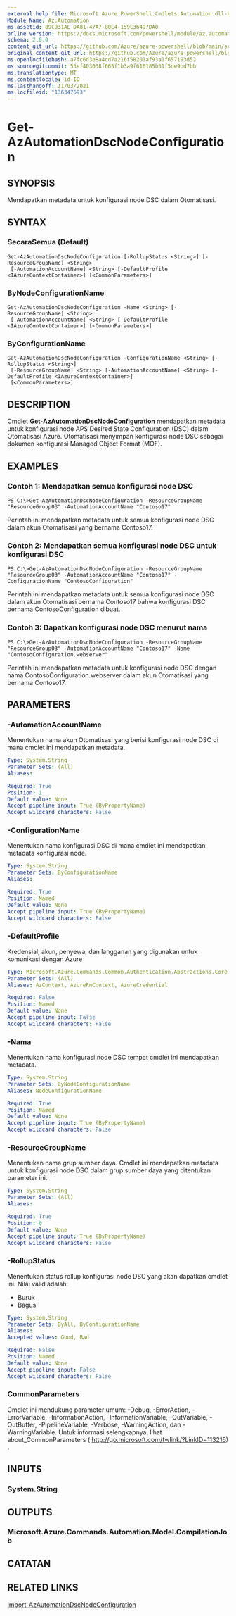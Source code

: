 ```yaml
---
external help file: Microsoft.Azure.PowerShell.Cmdlets.Automation.dll-Help.xml
Module Name: Az.Automation
ms.assetid: 89C931AE-DA81-47A7-80E4-159C36497DA0
online version: https://docs.microsoft.com/powershell/module/az.automation/get-azautomationdscnodeconfiguration
schema: 2.0.0
content_git_url: https://github.com/Azure/azure-powershell/blob/main/src/Automation/Automation/help/Get-AzAutomationDscNodeConfiguration.md
original_content_git_url: https://github.com/Azure/azure-powershell/blob/main/src/Automation/Automation/help/Get-AzAutomationDscNodeConfiguration.md
ms.openlocfilehash: a7fc6d3e8a4cd7a216f58201af93a1f657193d52
ms.sourcegitcommit: 53ef403038f665f1b3a9f616185b31f5de9bd7bb
ms.translationtype: MT
ms.contentlocale: id-ID
ms.lasthandoff: 11/03/2021
ms.locfileid: "136347693"
---
```

# Get-AzAutomationDscNodeConfiguration

## SYNOPSIS
Mendapatkan metadata untuk konfigurasi node DSC dalam Otomatisasi.

## SYNTAX

### SecaraSemua (Default)
```
Get-AzAutomationDscNodeConfiguration [-RollupStatus <String>] [-ResourceGroupName] <String>
 [-AutomationAccountName] <String> [-DefaultProfile <IAzureContextContainer>] [<CommonParameters>]
```

### ByNodeConfigurationName
```
Get-AzAutomationDscNodeConfiguration -Name <String> [-ResourceGroupName] <String>
 [-AutomationAccountName] <String> [-DefaultProfile <IAzureContextContainer>] [<CommonParameters>]
```

### ByConfigurationName
```
Get-AzAutomationDscNodeConfiguration -ConfigurationName <String> [-RollupStatus <String>]
 [-ResourceGroupName] <String> [-AutomationAccountName] <String> [-DefaultProfile <IAzureContextContainer>]
 [<CommonParameters>]
```

## DESCRIPTION
Cmdlet **Get-AzAutomationDscNodeConfiguration** mendapatkan metadata untuk konfigurasi node APS Desired State Configuration (DSC) dalam Otomatisasi Azure.
Otomatisasi menyimpan konfigurasi node DSC sebagai dokumen konfigurasi Managed Object Format (MOF).

## EXAMPLES

### Contoh 1: Mendapatkan semua konfigurasi node DSC
```
PS C:\>Get-AzAutomationDscNodeConfiguration -ResourceGroupName "ResourceGroup03" -AutomationAccountName "Contoso17"
```

Perintah ini mendapatkan metadata untuk semua konfigurasi node DSC dalam akun Otomatisasi yang bernama Contoso17.

### Contoh 2: Mendapatkan semua konfigurasi node DSC untuk konfigurasi DSC
```
PS C:\>Get-AzAutomationDscNodeConfiguration -ResourceGroupName "ResourceGroup03" -AutomationAccountName "Contoso17" -ConfigurationName "ContosoConfiguration"
```

Perintah ini mendapatkan metadata untuk semua konfigurasi node DSC dalam akun Otomatisasi bernama Contoso17 bahwa konfigurasi DSC bernama ContosoConfiguration dibuat.

### Contoh 3: Dapatkan konfigurasi node DSC menurut nama
```
PS C:\>Get-AzAutomationDscNodeConfiguration -ResourceGroupName "ResourceGroup03" -AutomationAccountName "Contoso17" -Name "ContosoConfiguration.webserver"
```

Perintah ini mendapatkan metadata untuk konfigurasi node DSC dengan nama ContosoConfiguration.webserver dalam akun Otomatisasi yang bernama Contoso17.

## PARAMETERS

### -AutomationAccountName
Menentukan nama akun Otomatisasi yang berisi konfigurasi node DSC di mana cmdlet ini mendapatkan metadata.

```yaml
Type: System.String
Parameter Sets: (All)
Aliases:

Required: True
Position: 1
Default value: None
Accept pipeline input: True (ByPropertyName)
Accept wildcard characters: False
```

### -ConfigurationName
Menentukan nama konfigurasi DSC di mana cmdlet ini mendapatkan metadata konfigurasi node.

```yaml
Type: System.String
Parameter Sets: ByConfigurationName
Aliases:

Required: True
Position: Named
Default value: None
Accept pipeline input: True (ByPropertyName)
Accept wildcard characters: False
```

### -DefaultProfile
Kredensial, akun, penyewa, dan langganan yang digunakan untuk komunikasi dengan Azure

```yaml
Type: Microsoft.Azure.Commands.Common.Authentication.Abstractions.Core.IAzureContextContainer
Parameter Sets: (All)
Aliases: AzContext, AzureRmContext, AzureCredential

Required: False
Position: Named
Default value: None
Accept pipeline input: False
Accept wildcard characters: False
```

### -Nama
Menentukan nama konfigurasi node DSC tempat cmdlet ini mendapatkan metadata.

```yaml
Type: System.String
Parameter Sets: ByNodeConfigurationName
Aliases: NodeConfigurationName

Required: True
Position: Named
Default value: None
Accept pipeline input: True (ByPropertyName)
Accept wildcard characters: False
```

### -ResourceGroupName
Menentukan nama grup sumber daya.
Cmdlet ini mendapatkan metadata untuk konfigurasi node DSC dalam grup sumber daya yang ditentukan parameter ini.

```yaml
Type: System.String
Parameter Sets: (All)
Aliases:

Required: True
Position: 0
Default value: None
Accept pipeline input: True (ByPropertyName)
Accept wildcard characters: False
```

### -RollupStatus
Menentukan status rollup konfigurasi node DSC yang akan dapatkan cmdlet ini.
Nilai valid adalah: 
- Buruk 
- Bagus

```yaml
Type: System.String
Parameter Sets: ByAll, ByConfigurationName
Aliases:
Accepted values: Good, Bad

Required: False
Position: Named
Default value: None
Accept pipeline input: False
Accept wildcard characters: False
```

### CommonParameters
Cmdlet ini mendukung parameter umum: -Debug, -ErrorAction, -ErrorVariable, -InformationAction, -InformationVariable, -OutVariable, -OutBuffer, -PipelineVariable, -Verbose, -WarningAction, dan -WarningVariable. Untuk informasi selengkapnya, lihat about_CommonParameters ( http://go.microsoft.com/fwlink/?LinkID=113216) .

## INPUTS

### System.String

## OUTPUTS

### Microsoft.Azure.Commands.Automation.Model.CompilationJob

## CATATAN

## RELATED LINKS

[Import-AzAutomationDscNodeConfiguration](./Import-AzAutomationDscNodeConfiguration.md)


